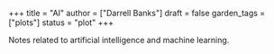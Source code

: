 +++
title = "AI"
author = ["Darrell Banks"]
draft = false
garden_tags = ["plots"]
status = "plot"
+++

Notes related to artificial intelligence and machine learning.
